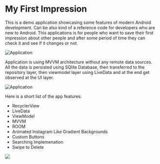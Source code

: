 # <h1>My First Impression</h1>
This is a demo application showcasing some features of modern Android development. Can be also kind of a reference code for developers who are new to Android. This applications is for people who want to save their first impression about other people and after some period of time they can check it and see if it changes or not.

![Application](https://3u5p6a.ch.files.1drv.com/y4mnHV3RE45W5GEoa0PO23ppJdseTz5xfR8qUA16eEcvnETZVE62bNL8EqgLR7KmewBgcGz_bBEjVQmV92sJrv02ZQJ81Ot_wzwkU17RA_mePsetwDvDXK0F9uZGvYJd_M_La5L4aXz-gQQklL9h9oM6BtBXOifxfkGAqYASiDLWSZCdfxLGk6aIzmKuTnYbh3tvOrUogxyesMM8TiVgAuWqw?width=2000&height=874&cropmode=none)

Application is using MVVM architecture without any remote data sources. All the data is persisted using SQlite Database, then transferred to the repository layer, then viewmodel layer using LiveData  and at the end get observed at the UI layer.

![Application](https://3u596a.ch.files.1drv.com/y4mCaCzvKlSmKy-Iifl-S9SxQD9FZleWWzsF099F7yi1fB9JodGKL5B_gX952rM48ZPIMGQEO23Be-nyxNOLhyX2mzhw1CCKYQkQq2k_ghjuhzC7wfamy0VctgPtLpqTP4-FfWAoC6d7bQZKBrvsPU7eSrhv_CDeqlFmtfI8i1AxAILVwZW70JHkxIDqB3GqnEYmW_aCjFaWzVWQ66bDah3ZA?width=239&height=660&cropmode=none)

Here is a short list of the app features:

* RecyclerView 
* LiveData
* ViewModel
* MVVM
* ROOM
* Animated Instagram Like Gradient Backgrounds
* Custom Buttons
* Searching Implemenation
* Swipe to Delete

![](https://3u586a.ch.files.1drv.com/y4medW9dx2-T1qfezbBZO5vlXcqJABSwpvc8yE8FeyzkabLU-FDdAZQJSqqs9NvwJqTPUJJjuLFfS1v-FkZOqEExv1ryJ0Oigiu2ZHGgLovcqLSiVPRKLx0IxYauyGwuhnxRrP_-2HAcaBnBQ4s6Vv2eExy0GwAkIw0RssxBSFQ7UIeMp161JuR_ZLBQFrSS7qMwsZ0LyEWLkmu1r0ey3HoMg?width=320&height=451&cropmode=none)
